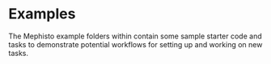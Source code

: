 # Examples
The Mephisto example folders within contain some sample starter code and tasks to demonstrate potential workflows for setting up and working on new tasks. 